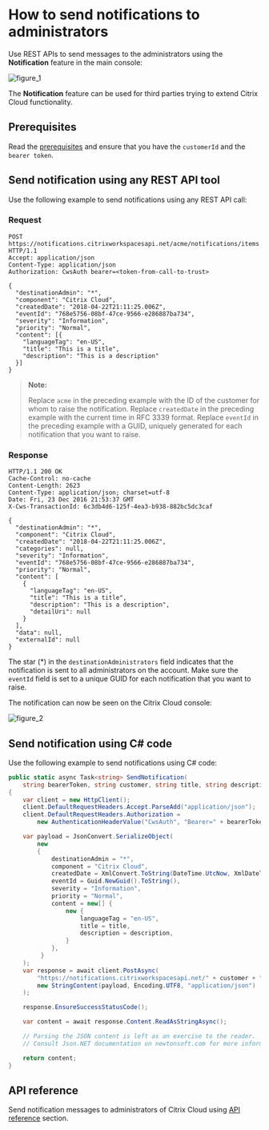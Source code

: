 # How to send notifications to administrators

Use REST APIs to send messages to the administrators using the **Notification** feature in the main console:

![figure\_1](/sites/all/themes/citrix_api/images/figure_1.png)

The **Notification** feature can be used for third parties trying to extend Citrix Cloud functionality.

## Prerequisites

Read the [prerequisites](/citrix-cloud/citrix-cloud-api/docs/getting-started#prerequisites-to-use-citrix-cloud-services-apis) and ensure that you have the `customerId` and the `bearer token`.

## Send notification using any REST API tool

Use the following example to send notifications using any REST API call:

### Request

```HTTP
POST https://notifications.citrixworkspacesapi.net/acme/notifications/items HTTP/1.1
Accept: application/json
Content-Type: application/json
Authorization: CwsAuth bearer=<token-from-call-to-trust>

{
  "destinationAdmin": "*",
  "component": "Citrix Cloud",
  "createdDate": "2018-04-22T21:11:25.006Z",
  "eventId": "768e5756-08bf-47ce-9566-e286887ba734",
  "severity": "Information",
  "priority": "Normal",
  "content": [{
    "languageTag": "en-US",
    "title": "This is a title",
    "description": "This is a description"
  }]
}
```

> **Note:**
>
> Replace `acme` in the preceding example with the ID of the customer for whom to raise the notification.
> Replace `createdDate` in the preceding example with the current time in RFC 3339 format.
> Replace `eventId` in the preceding example with a GUID, uniquely generated for each notification that you want to raise.

### Response

```HTTP
HTTP/1.1 200 OK
Cache-Control: no-cache
Content-Length: 2623
Content-Type: application/json; charset=utf-8
Date: Fri, 23 Dec 2016 21:53:37 GMT
X-Cws-TransactionId: 6c3db4d6-125f-4ea3-b938-882bc5dc3caf

{
  "destinationAdmin": "*",
  "component": "Citrix Cloud",
  "createdDate": "2018-04-22T21:11:25.006Z",
  "categories": null,
  "severity": "Information",
  "eventId": "768e5756-08bf-47ce-9566-e286887ba734",
  "priority": "Normal",
  "content": [
    {
      "languageTag": "en-US",
      "title": "This is a title",
      "description": "This is a description",
      "detailUri": null
    }
  ],
  "data": null,
  "externalId": null
}
```

The star (\*) in the `destinationAdministrators` field indicates that the notification is sent to all administrators on the account. Make sure the `eventId` field is set to a unique GUID for each notification that you want to raise.

The notification can now be seen on the Citrix Cloud console:

![figure\_2](/sites/all/themes/citrix_api/images/figure_2.png)

## Send notification using C\# code

Use the following example to send notifications using C# code:

``` csharp
public static async Task<string> SendNotification(
    string bearerToken, string customer, string title, string description)
{
    var client = new HttpClient();
    client.DefaultRequestHeaders.Accept.ParseAdd("application/json");
    client.DefaultRequestHeaders.Authorization =
        new AuthenticationHeaderValue("CwsAuth", "Bearer=" + bearerToken);

    var payload = JsonConvert.SerializeObject(
        new
        {
            destinationAdmin = "*",
            component = "Citrix Cloud",
            createdDate = XmlConvert.ToString(DateTime.UtcNow, XmlDateTimeSerializationMode.Utc),
            eventId = Guid.NewGuid().ToString(),
            severity = "Information",
            priority = "Normal",
            content = new[] {
                new {
                    languageTag = "en-US",
                    title = title,
                    description = description,
                }
            },
         }
    );
    var response = await client.PostAsync(
        "https://notifications.citrixworkspacesapi.net/" + customer + "/notifications/items",
        new StringContent(payload, Encoding.UTF8, "application/json")
    );

    response.EnsureSuccessStatusCode();

    var content = await response.Content.ReadAsStringAsync();

    // Parsing the JSON content is left as an exercise to the reader.
    // Consult Json.NET documentation on newtonsoft.com for more information.

    return content;
}
```

## API reference

Send notification messages to administrators of Citrix Cloud using [API reference](/citrix-cloud/citrix-cloud-api/docs/api-overview) section.